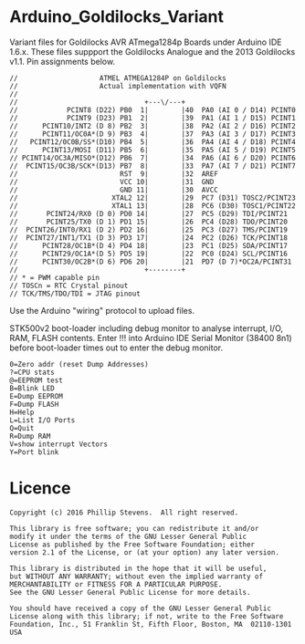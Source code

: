 # Arduino_Goldilocks_Variant

Variant files for Goldilocks AVR ATmega1284p Boards under Arduino IDE 1.6.x.
These files suppport the Goldilocks Analogue and the 2013 Goldilocks v1.1.
Pin assignments below.

```
//                    ATMEL ATMEGA1284P on Goldilocks
//                    Actual implementation with VQFN
//
//                               +---\/---+
//            PCINT8 (D22) PB0  1|        |40  PA0 (AI 0 / D14) PCINT0
//            PCINT9 (D23) PB1  2|        |39  PA1 (AI 1 / D15) PCINT1
//      PCINT10/INT2 (D 8) PB2  3|        |38  PA2 (AI 2 / D16) PCINT2
//      PCINT11/OC0A*(D 9) PB3  4|        |37  PA3 (AI 3 / D17) PCINT3
//   PCINT12/0C0B/SS*(D10) PB4  5|        |36  PA4 (AI 4 / D18) PCINT4
//      PCINT13/MOSI (D11) PB5  6|        |35  PA5 (AI 5 / D19) PCINT5
// PCINT14/OC3A/MISO*(D12) PB6  7|        |34  PA6 (AI 6 / D20) PCINT6
//  PCINT15/OC3B/SCK*(D13) PB7  8|        |33  PA7 (AI 7 / D21) PCINT7
//                         RST  9|        |32  AREF
//                         VCC 10|        |31  GND 
//                         GND 11|        |30  AVCC
//                       XTAL2 12|        |29  PC7 (D31) TOSC2/PCINT23
//                       XTAL1 13|        |28  PC6 (D30) TOSC1/PCINT22
//       PCINT24/RX0 (D 0) PD0 14|        |27  PC5 (D29) TDI/PCINT21
//       PCINT25/TX0 (D 1) PD1 15|        |26  PC4 (D28) TDO/PCINT20
//  PCINT26/INT0/RX1 (D 2) PD2 16|        |25  PC3 (D27) TMS/PCINT19
//  PCINT27/INT1/TX1 (D 3) PD3 17|        |24  PC2 (D26) TCK/PCINT18
//      PCINT28/OC1B*(D 4) PD4 18|        |23  PC1 (D25) SDA/PCINT17
//      PCINT29/OC1A*(D 5) PD5 19|        |22  PC0 (D24) SCL/PCINT16
//      PCINT30/OC2B*(D 6) PD6 20|        |21  PD7 (D 7)*OC2A/PCINT31
//                               +--------+
// * = PWM capable pin
// TOSCn = RTC Crystal pinout
// TCK/TMS/TDO/TDI = JTAG pinout
```
Use the Arduino "wiring" protocol to upload files.

STK500v2 boot-loader including debug monitor to analyse interrupt, I/O, RAM, FLASH contents.
Enter !!! <CR> into Arduino IDE Serial Monitor (38400 8n1) before boot-loader times out to enter the debug monitor.

```
0=Zero addr (reset Dump Addresses)
?=CPU stats 
@=EEPROM test 
B=Blink LED 
E=Dump EEPROM 
F=Dump FLASH 
H=Help 
L=List I/O Ports 
Q=Quit 
R=Dump RAM 
V=show interrupt Vectors 
Y=Port blink
```

# Licence
```
Copyright (c) 2016 Phillip Stevens.  All right reserved.

This library is free software; you can redistribute it and/or
modify it under the terms of the GNU Lesser General Public
License as published by the Free Software Foundation; either
version 2.1 of the License, or (at your option) any later version.

This library is distributed in the hope that it will be useful,
but WITHOUT ANY WARRANTY; without even the implied warranty of
MERCHANTABILITY or FITNESS FOR A PARTICULAR PURPOSE.
See the GNU Lesser General Public License for more details.

You should have received a copy of the GNU Lesser General Public
License along with this library; if not, write to the Free Software
Foundation, Inc., 51 Franklin St, Fifth Floor, Boston, MA  02110-1301  USA
```
